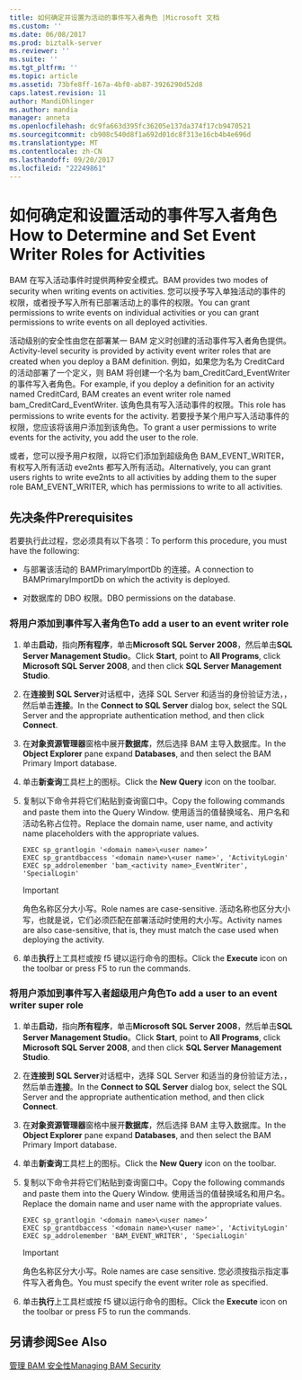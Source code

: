 ```yaml
---
title: 如何确定并设置为活动的事件写入者角色 |Microsoft 文档
ms.custom: ''
ms.date: 06/08/2017
ms.prod: biztalk-server
ms.reviewer: ''
ms.suite: ''
ms.tgt_pltfrm: ''
ms.topic: article
ms.assetid: 73bfe8ff-167a-4bf0-ab87-3926290d52d8
caps.latest.revision: 11
author: MandiOhlinger
ms.author: mandia
manager: anneta
ms.openlocfilehash: dc9fa663d395fc36205e137da374f17cb9470521
ms.sourcegitcommit: cb908c540d8f1a692d01dc8f313e16cb4b4e696d
ms.translationtype: MT
ms.contentlocale: zh-CN
ms.lasthandoff: 09/20/2017
ms.locfileid: "22249861"
---
```

# <a name="how-to-determine-and-set-event-writer-roles-for-activities"></a><span data-ttu-id="3d2d1-102">如何确定和设置活动的事件写入者角色</span><span class="sxs-lookup"><span data-stu-id="3d2d1-102">How to Determine and Set Event Writer Roles for Activities</span></span>
<span data-ttu-id="3d2d1-103">BAM 在写入活动事件时提供两种安全模式。</span><span class="sxs-lookup"><span data-stu-id="3d2d1-103">BAM provides two modes of security when writing events on activities.</span></span> <span data-ttu-id="3d2d1-104">您可以授予写入单独活动的事件的权限，或者授予写入所有已部署活动上的事件的权限。</span><span class="sxs-lookup"><span data-stu-id="3d2d1-104">You can grant permissions to write events on individual activities or you can grant permissions to write events on all deployed activities.</span></span>  
  
 <span data-ttu-id="3d2d1-105">活动级别的安全性由您在部署某一 BAM 定义时创建的活动事件写入者角色提供。</span><span class="sxs-lookup"><span data-stu-id="3d2d1-105">Activity-level security is provided by activity event writer roles that are created when you deploy a BAM definition.</span></span> <span data-ttu-id="3d2d1-106">例如，如果您为名为 CreditCard 的活动部署了一个定义，则 BAM 将创建一个名为 bam_CreditCard_EventWriter 的事件写入者角色。</span><span class="sxs-lookup"><span data-stu-id="3d2d1-106">For example, if you deploy a definition for an activity named CreditCard, BAM creates an event writer role named bam_CreditCard_EventWriter.</span></span> <span data-ttu-id="3d2d1-107">该角色具有写入活动事件的权限。</span><span class="sxs-lookup"><span data-stu-id="3d2d1-107">This role has permissions to write events for the activity.</span></span> <span data-ttu-id="3d2d1-108">若要授予某个用户写入活动事件的权限，您应该将该用户添加到该角色。</span><span class="sxs-lookup"><span data-stu-id="3d2d1-108">To grant a user permissions to write events for the activity, you add the user to the role.</span></span>  
  
 <span data-ttu-id="3d2d1-109">或者，您可以授予用户权限，以将它们添加到超级角色 BAM_EVENT_WRITER，有权写入所有活动 eve2nts 都写入所有活动。</span><span class="sxs-lookup"><span data-stu-id="3d2d1-109">Alternatively, you can grant users rights to write eve2nts to all activities by adding them to the super role BAM_EVENT_WRITER, which has permissions to write to all activities.</span></span>  
  
## <a name="prerequisites"></a><span data-ttu-id="3d2d1-110">先决条件</span><span class="sxs-lookup"><span data-stu-id="3d2d1-110">Prerequisites</span></span>  
 <span data-ttu-id="3d2d1-111">若要执行此过程，您必须具有以下各项：</span><span class="sxs-lookup"><span data-stu-id="3d2d1-111">To perform this procedure, you must have the following:</span></span>  
  
-   <span data-ttu-id="3d2d1-112">与部署该活动的 BAMPrimaryImportDb 的连接。</span><span class="sxs-lookup"><span data-stu-id="3d2d1-112">A connection to BAMPrimaryImportDb on which the activity is deployed.</span></span>  
  
-   <span data-ttu-id="3d2d1-113">对数据库的 DBO 权限。</span><span class="sxs-lookup"><span data-stu-id="3d2d1-113">DBO permissions on the database.</span></span>  
  
### <a name="to-add-a-user-to-an-event-writer-role"></a><span data-ttu-id="3d2d1-114">将用户添加到事件写入者角色</span><span class="sxs-lookup"><span data-stu-id="3d2d1-114">To add a user to an event writer role</span></span>  
  
1.  <span data-ttu-id="3d2d1-115">单击**启动**，指向**所有程序**，单击**Microsoft SQL Server 2008**，然后单击**SQL Server Management Studio**。</span><span class="sxs-lookup"><span data-stu-id="3d2d1-115">Click **Start**, point to **All Programs**, click **Microsoft SQL Server 2008**, and then click **SQL Server Management Studio**.</span></span>  
  
2.  <span data-ttu-id="3d2d1-116">在**连接到 SQL Server**对话框中，选择 SQL Server 和适当的身份验证方法，，然后单击**连接**。</span><span class="sxs-lookup"><span data-stu-id="3d2d1-116">In the **Connect to SQL Server** dialog box, select the SQL Server and the appropriate authentication method, and then click **Connect**.</span></span>  
  
3.  <span data-ttu-id="3d2d1-117">在**对象资源管理器**窗格中展开**数据库**，然后选择 BAM 主导入数据库。</span><span class="sxs-lookup"><span data-stu-id="3d2d1-117">In the **Object Explorer** pane expand **Databases**, and then select the BAM Primary Import database.</span></span>  
  
4.  <span data-ttu-id="3d2d1-118">单击**新查询**工具栏上的图标。</span><span class="sxs-lookup"><span data-stu-id="3d2d1-118">Click the **New Query** icon on the toolbar.</span></span>  
  
5.  <span data-ttu-id="3d2d1-119">复制以下命令并将它们粘贴到查询窗口中。</span><span class="sxs-lookup"><span data-stu-id="3d2d1-119">Copy the following commands and paste them into the Query Window.</span></span> <span data-ttu-id="3d2d1-120">使用适当的值替换域名、用户名和活动名称占位符。</span><span class="sxs-lookup"><span data-stu-id="3d2d1-120">Replace the domain name, user name, and activity name placeholders with the appropriate values.</span></span>  
  
    ```  
    EXEC sp_grantlogin '<domain name>\<user name>’  
    EXEC sp_grantdbaccess '<domain name>\<user name>', 'ActivityLogin'  
    EXEC sp_addrolemember 'bam_<activity name>_EventWriter', 'SpecialLogin'  
    ```  
  
    > [!IMPORTANT]
    >  <span data-ttu-id="3d2d1-121">角色名称区分大小写。</span><span class="sxs-lookup"><span data-stu-id="3d2d1-121">Role names are case-sensitive.</span></span> <span data-ttu-id="3d2d1-122">活动名称也区分大小写，也就是说，它们必须匹配在部署活动时使用的大小写。</span><span class="sxs-lookup"><span data-stu-id="3d2d1-122">Activity names are also case-sensitive, that is, they must match the case used when deploying the activity.</span></span>  
  
6.  <span data-ttu-id="3d2d1-123">单击**执行**上工具栏或按 f5 键以运行命令的图标。</span><span class="sxs-lookup"><span data-stu-id="3d2d1-123">Click the **Execute** icon on the toolbar or press F5 to run the commands.</span></span>  
  
### <a name="to-add-a-user-to-an-event-writer-super-role"></a><span data-ttu-id="3d2d1-124">将用户添加到事件写入者超级用户角色</span><span class="sxs-lookup"><span data-stu-id="3d2d1-124">To add a user to an event writer super role</span></span>  
  
1.  <span data-ttu-id="3d2d1-125">单击**启动**，指向**所有程序**，单击**Microsoft SQL Server 2008**，然后单击**SQL Server Management Studio**。</span><span class="sxs-lookup"><span data-stu-id="3d2d1-125">Click **Start**, point to **All Programs**, click **Microsoft SQL Server 2008**, and then click **SQL Server Management Studio**.</span></span>  
  
2.  <span data-ttu-id="3d2d1-126">在**连接到 SQL Server**对话框中，选择 SQL Server 和适当的身份验证方法，，然后单击**连接**。</span><span class="sxs-lookup"><span data-stu-id="3d2d1-126">In the **Connect to SQL Server** dialog box, select the SQL Server and the appropriate authentication method, and then click **Connect**.</span></span>  
  
3.  <span data-ttu-id="3d2d1-127">在**对象资源管理器**窗格中展开**数据库**，然后选择 BAM 主导入数据库。</span><span class="sxs-lookup"><span data-stu-id="3d2d1-127">In the **Object Explorer** pane expand **Databases**, and then select the BAM Primary Import database.</span></span>  
  
4.  <span data-ttu-id="3d2d1-128">单击**新查询**工具栏上的图标。</span><span class="sxs-lookup"><span data-stu-id="3d2d1-128">Click the **New Query** icon on the toolbar.</span></span>  
  
5.  <span data-ttu-id="3d2d1-129">复制以下命令并将它们粘贴到查询窗口中。</span><span class="sxs-lookup"><span data-stu-id="3d2d1-129">Copy the following commands and paste them into the Query Window.</span></span> <span data-ttu-id="3d2d1-130">使用适当的值替换域名和用户名。</span><span class="sxs-lookup"><span data-stu-id="3d2d1-130">Replace the domain name and user name with the appropriate values.</span></span>  
  
    ```  
    EXEC sp_grantlogin '<domain name>\<user name>’  
    EXEC sp_grantdbaccess '<domain name>\<user name>', 'ActivityLogin'  
    EXEC sp_addrolemember 'BAM_EVENT_WRITER', 'SpecialLogin'  
    ```  
  
    > [!IMPORTANT]
    >  <span data-ttu-id="3d2d1-131">角色名称区分大小写。</span><span class="sxs-lookup"><span data-stu-id="3d2d1-131">Role names are case sensitive.</span></span> <span data-ttu-id="3d2d1-132">您必须按指示指定事件写入者角色。</span><span class="sxs-lookup"><span data-stu-id="3d2d1-132">You must specify the event writer role as specified.</span></span>  
  
6.  <span data-ttu-id="3d2d1-133">单击**执行**上工具栏或按 f5 键以运行命令的图标。</span><span class="sxs-lookup"><span data-stu-id="3d2d1-133">Click the **Execute** icon on the toolbar or press F5 to run the commands.</span></span>  
  
## <a name="see-also"></a><span data-ttu-id="3d2d1-134">另请参阅</span><span class="sxs-lookup"><span data-stu-id="3d2d1-134">See Also</span></span>  
 [<span data-ttu-id="3d2d1-135">管理 BAM 安全性</span><span class="sxs-lookup"><span data-stu-id="3d2d1-135">Managing BAM Security</span></span>](../core/managing-bam-security.md)